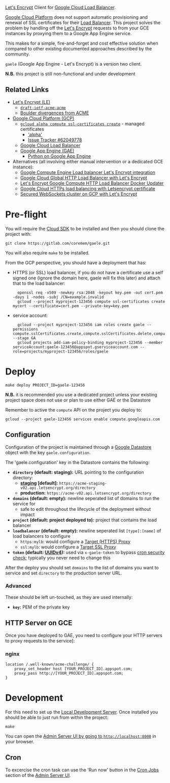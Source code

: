 [Let's Encrypt](https://letsencrypt.org/) Client for [Google Cloud Load Balancer](https://cloud.google.com/load-balancing/).

[Google Cloud Platform](https://cloud.google.com/) does not support automatic provisioning and renewal of SSL certificates for their [Load Balancer](https://cloud.google.com/load-balancing/).  This project solves the problem by handling off the [Let's Encrypt](https://letsencrypt.org/) requests to from your GCE instances by proxying them to a Google App Engine service.

This makes for a simple, fire-and-forget and cost effective solution when compared to other existing documented approaches described by the community.

`gaele` (Google App Engine - Let's Encrypt) is a version two client.

**N.B.** this project is still non-functional and under development

## Related Links

 * [Let's Encrypt (LE)](https://letsencrypt.org/)
     * [`draft-ietf-acme-acme`](https://datatracker.ietf.org/doc/draft-ietf-acme-acme/)
     * [Boulder divergences from ACME](https://github.com/letsencrypt/boulder/blob/master/docs/acme-divergences.md)
 * [Google Cloud Platform (GCP)](https://cloud.google.com/)
     * [`gcloud alpha compute ssl-certificates create`](https://cloud.google.com/sdk/gcloud/reference/alpha/compute/ssl-certificates/create) - managed certificates
         * ['alpha'](https://cloud.google.com/sdk/docs/release-notes?hl=en#compute_engine_17)
         * [Issue Tracker #62049778](https://issuetracker.google.com/issues/62049778)
     * [Google Cloud Load Balancer](https://cloud.google.com/load-balancing/)
     * [Google App Engine (GAE)](https://cloud.google.com/appengine/)
         * [Python on Google App Engine](https://cloud.google.com/appengine/docs/python/)
 * Alternatives (all involving either manual intervention or a dedicated GCE instance):
     * [Google Compute Engine Load balancer Let's Encrypt integration](http://blog.vuksan.com/2016/04/18/google-compute-load-balancer-lets-encrypt-integration)
     * [Google Cloud Global HTTP Load Balancer with Let's Encrypt](https://rogerhub.com/~r/sysadmin/2016/07/15/Google-Cloud-Global-HTTP-Load-Balancer-with-Lets-Encrypt/)
     * [Let's Encrypt Google Compute HTTP Load Balancer Docker Updater](https://github.com/bloomapi/letsencrypt-gcloud-balancer)
     * [Google Cloud HTTPs load balancing with Letsencrypt certificate](https://rubyinrails.com/2017/09/18/google-cloud-https-load-balancing-with-letsencrypt-certificate/)
     * [Secured WebSockets cluster on GCP with Let's Encrypt](https://github.com/elegantmonkeys/gcp-letsencrypt-websockets-cluster)

# Pre-flight

You will require the [Cloud SDK](https://cloud.google.com/appengine/docs/standard/python/download) to be installed and then you should clone the project with:

    git clone https://gitlab.com/coremem/gaele.git

You will also require `make` to be installed.

From the GCP perspective, you should have a deployment that has:

 * HTTPS (or SSL) load balancer, if you do not have a certificate use a self signed one (ignore the domain here, gaele will fix this later) and attach that to the load balancer:

         openssl req -x509 -newkey rsa:2048 -keyout key.pem -out cert.pem -days 1 -nodes -subj /CN=example.invalid
         gcloud --project myproject-123456 compute ssl-certificates create mycert --certificate=cert.pem --private-key=key.pem
 * service account:

         gcloud --project myproject-123456 iam roles create gaele --permissions compute.sslCertificates.create,compute.sslCertificates.delete,compute.sslCertificates.get,compute.targetHttpsProxies.get,compute.targetHttpsProxies.setSslCertificates,compute.targetSslProxies.get,compute.targetSslProxies.setSslCertificates --stage GA
         gcloud projects add-iam-policy-binding myproject-123456 --member serviceAccount:gaele-123456@appspot.gserviceaccount.com --role=projects/myproject-123456/roles/gaele

# Deploy

    make deploy PROJECT_ID=gaele-123456

**N.B.** it is recommended you use a dedicated project unless your existing project space does not use or plan to use either GAE or the Datastore

Remember to active the `compute` API on the project you deploy to:

    gcloud --project gaele-123456 services enable compute.googleapis.com

## Configuration

Configuration of the project is maintained through a [Google Datastore](https://cloud.google.com/appengine/docs/standard/python/datastore/) object with the key `gaele.configuration`.

The 'gaele.configuration' key in the Datastore contains the following:

 * **`directory` (default: staging):** URL pointing to the configuration directory:
     * **[staging](https://letsencrypt.org/docs/staging-environment/) [default]:** `https://acme-staging-v02.api.letsencrypt.org/directory`
     * **production:** `https://acme-v02.api.letsencrypt.org/directory`
 * **`domains` (default: empty):** newline seperated list of domains to run the service for
     * safe to edit throughout the lifecycle of the deployment without impact
 * **`project` (default: project deployed to):** project that contains the load balancer
 * **`loadbalancer` (default: empty):** newline seperated list `[type]:[name]` of load balancers to configure
     * `https:mylb`: would configure a [Target (HTTPS) Proxy](https://cloud.google.com/load-balancing/docs/target-proxies)
     * `ssl:mylb`: would configure a [Target SSL Proxy](https://cloud.google.com/load-balancing/docs/ssl/setting-up-ssl)
 * **`token` (default: [UUIDv4](https://en.wikipedia.org/wiki/Universally_unique_identifier#Version_4_(random))):** used via `x-gaele-token` to bypass [cron security check](https://cloud.google.com/appengine/docs/flexible/python/scheduling-jobs-with-cron-yaml#validating_cron_requests); typically you never need to change this

After the deploy you should set `domains` to the list of domains you want to service and set `directory` to the production server URL.

### Advanced

These should be left un-touched, as they are used internally:

 * **`key`:** PEM of the private key

## HTTP Server on GCE

Once you have deployed to GAE, you need to configure your HTTP servers to proxy requests to the service]:

### nginx

    location /.well-known/acme-challenge/ {
        proxy_set_header host [YOUR_PROJECT_ID].appspot.com;
        proxy_pass http://[YOUR_PROJECT_ID].appspot.com;
    }

# Development

For this need to set up the [Local Development Server](https://cloud.google.com/appengine/docs/standard/python/tools/using-local-server).  Once installed you should be able to just run from within the project:

    make

You can open the [Admin Server UI by going to `http://localhost:8000`](http://localhost:8000) in your browser.

## Cron

To excercise the cron task can use the 'Run now' button in the [Cron Jobs](http://localhost:8000/cron) section of the [Admin Server UI](http://localhost:8000).
